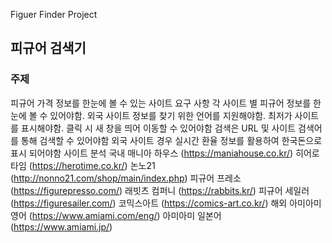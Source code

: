 Figuer Finder Project


## 피규어 검색기 
### 주제
피규어 가격 정보를 한눈에 볼 수 있는 사이트
요구 사항
각 사이트 별 피규어 정보를 한 눈에 볼 수 있어야함.
외국 사이트 정보를 찾기 위한 언어를 지원해야함.
최저가 사이트를 표시해야함.
클릭 시 새 창을 띄어 이동할 수 있어야함
검색은 URL 및 사이트 검색어를 통해 검색할 수 있어야함
외국 사이트 경우 실시간 환율 정보를 활용하여 한국돈으로 표시 되어야함
사이트 분석
국내
매니아 하우스 (https://maniahouse.co.kr/)
히어로타임 (https://herotime.co.kr/)
논노21 (http://nonno21.com/shop/main/index.php)
피규어 프레소 (https://figurepresso.com/)
래빗츠 컴퍼니 (https://rabbits.kr/)
피규어 세일러 (https://figuresailer.com/)
코믹스아트 (https://comics-art.co.kr/)
해외
아미아미 영어 (https://www.amiami.com/eng/)
아미아미 일본어 (https://www.amiami.jp/)

